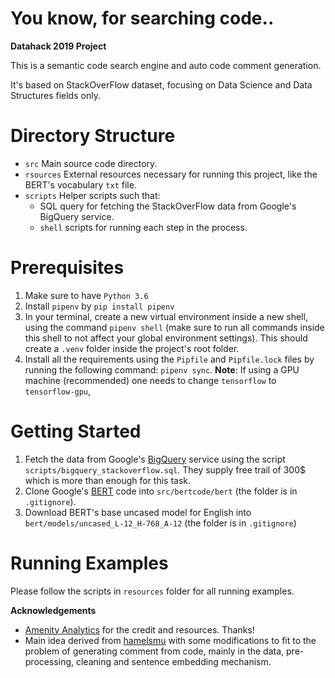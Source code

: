 # You know, for searching code..
**Datahack 2019 Project**

This is a semantic code search engine and auto code comment generation.

It's based on StackOverFlow dataset, focusing on Data Science and Data Structures fields only.


# Directory Structure
* `src`
    Main source code directory.
* `rsources`
   External resources necessary for running this project, like the BERT's vocabulary `txt` file.
* `scripts`
   Helper scripts such that:
   * SQL query for fetching the StackOverFlow data from Google's BigQuery service.
   * `shell` scripts for running each step in the process.


# Prerequisites
1. Make sure to have `Python 3.6`
2. Install `pipenv` by `pip install pipenv`
3. In your terminal, create a new virtual environment inside a new shell, using the command `pipenv shell` (make sure to run all commands inside this shell to not affect your global environment settings).
    This should create a `.venv` folder inside the project's root folder.
4. Install all the requirements using the `Pipfile` and `Pipfile.lock` files by running the following command: `pipenv sync`.
    **Note**: If using a GPU machine (recommended) one needs to change `tensorflow` to `tensorflow-gpu`,


# Getting Started
1. Fetch the data from Google's [BigQuery](https://github.com/hamelsmu/) service using the script `scripts/bigquery_stackoverflow.sql`.
They supply free trail of 300$ which is more than enough for this task.
2. Clone Google's [BERT](https://github.com/google-research/bert) code into `src/bertcode/bert` (the folder is in `.gitignore`).
3. Download BERT's base uncased model for English into `bert/models/uncased_L-12_H-768_A-12` (the folder is in `.gitignore`)

# Running Examples
Please follow the scripts in `resources` folder for all running examples.

**Acknowledgements**
* [Amenity Analytics](https://www.amenityanalytics.com/) for the credit and resources. Thanks!
* Main idea derived from [hamelsmu](https://github.com/hamelsmu/code_search) with some modifications to fit to the problem of generating comment from code, mainly in the data, pre-processing, cleaning and sentence embedding mechanism.